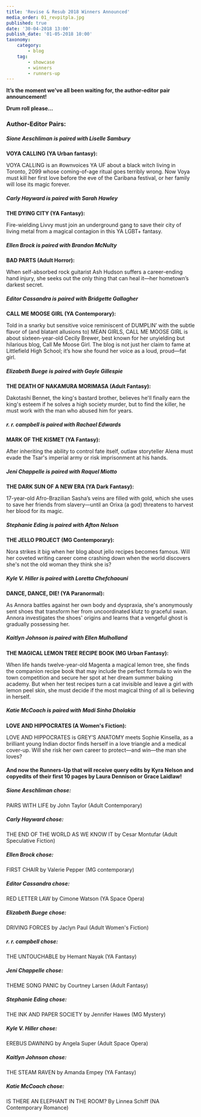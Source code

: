 ```yaml
---
title: 'Revise & Resub 2018 Winners Announced'
media_order: 01_revpitpla.jpg
published: true
date: '30-04-2018 13:00'
publish_date: '01-05-2018 10:00'
taxonomy:
    category:
        - blog
    tag:
        - showcase
        - winners
        - runners-up
---
```


**It’s the moment we’ve all been waiting for, the author-editor pair announcement!**

**Drum roll please…**

### Author-Editor Pairs:

##### Sione Aeschliman is paired with Liselle Sambury

**VOYA CALLING (YA Urban fantasy):**

VOYA CALLING is an \#ownvoices YA UF about a black witch living in Toronto, 2099 whose coming-of-age ritual goes terribly wrong. Now Voya must kill her first love before the eve of the Caribana festival, or her family will lose its magic forever.

##### Carly Hayward is paired with Sarah Hawley

**THE DYING CITY (YA Fantasy):**

Fire-wielding Livvy must join an underground gang to save their city of living metal from a magical contagion in this YA LGBT+ fantasy.

##### Ellen Brock is paired with Brandon McNulty

**BAD PARTS (Adult Horror):**

When self-absorbed rock guitarist Ash Hudson suffers a career-ending hand injury, she seeks out the only thing that can heal it—her hometown’s darkest secret.

##### Editor Cassandra is paired with Bridgette Gallagher

**CALL ME MOOSE GIRL (YA Contemporary):**

Told in a snarky but sensitive voice reminiscent of DUMPLIN’ with the subtle flavor of (and blatant allusions to) MEAN GIRLS, CALL ME MOOSE GIRL is about sixteen-year-old Cecily Brewer, best known for her unyielding but hilarious blog, Call Me Moose Girl. The blog is not just her claim to fame at Littlefield High School; it’s how she found her voice as a loud, proud—fat girl.

##### Elizabeth Buege is paired with Gayle Gillespie

**THE DEATH OF NAKAMURA MORIMASA (Adult Fantasy):**

Dakotashi Bennet, the king's bastard brother, believes he'll finally earn the king's esteem if he solves a high society murder, but to find the killer, he must work with the man who abused him for years.

##### r. r. campbell is paired with Rachael Edwards

**MARK OF THE KISMET (YA Fantasy):**

After inheriting the ability to control fate itself, outlaw storyteller Alena must evade the Tsar's imperial army or risk imprisonment at his hands.

##### Jeni Chappelle is paired with Raquel Miotto

**THE DARK SUN OF A NEW ERA (YA Dark Fantasy):**

17-year-old Afro-Brazilian Sasha’s veins are filled with gold, which she uses to save her friends from slavery—until an Orixa (a god) threatens to harvest her blood for its magic.

##### Stephanie Eding is paired with Afton Nelson

**THE JELLO PROJECT (MG Contemporary):**

Nora strikes it big when her blog about jello recipes becomes famous. Will her coveted writing career come crashing down when the world discovers she's not the old woman they think she is?

##### Kyle V. Hiller is paired with Loretta Chefchaouni

**DANCE, DANCE, DIE! (YA Paranormal):**

As Annora battles against her own body and dyspraxia, she's anonymously sent shoes that transform her from uncoordinated klutz to graceful swan. Annora investigates the shoes' origins and learns that a vengeful ghost is gradually possessing her.

##### Kaitlyn Johnson is paired with Ellen Mulholland

**THE MAGICAL LEMON TREE RECIPE BOOK (MG Urban Fantasy):**

When life hands twelve-year-old Magenta a magical lemon tree, she finds the companion recipe book that may include the perfect formula to win the town competition and secure her spot at her dream summer baking academy. But when her test recipes turn a cat invisible and leave a girl with lemon peel skin, she must decide if the most magical thing of all is believing in herself.

##### Katie McCoach is paired with Madi Sinha Dholakia

**LOVE AND HIPPOCRATES (A Women's Fiction):**

LOVE AND HIPPOCRATES is GREY’S ANATOMY meets Sophie Kinsella, as a brilliant young Indian doctor finds herself in a love triangle and a medical cover-up. Will she risk her own career to protect—and win—the man she loves?

#### And now the Runners-Up that will receive query edits by Kyra Nelson and copyedits of their first 10 pages by Laura Dennison or Grace Laidlaw!

##### Sione Aeschliman chose:

PAIRS WITH LIFE by John Taylor (Adult Contemporary)

##### Carly Hayward chose:

THE END OF THE WORLD AS WE KNOW IT by Cesar Montufar (Adult Speculative Fiction)

##### Ellen Brock chose:

FIRST CHAIR by Valerie Pepper (MG contemporary)

##### Editor Cassandra chose:

RED LETTER LAW by Cimone Watson (YA Space Opera)

##### Elizabeth Buege chose:

DRIVING FORCES by Jaclyn Paul (Adult Women's Fiction)

##### r. r. campbell chose:

THE UNTOUCHABLE by Hemant Nayak (YA Fantasy)

##### Jeni Chappelle chose:

THEME SONG PANIC by Courtney Larsen (Adult Fantasy)

##### Stephanie Eding chose:

THE INK AND PAPER SOCIETY by Jennifer Hawes (MG Mystery)

##### Kyle V. Hiller chose:

EREBUS DAWNING by Angela Super (Adult Space Opera)

##### Kaitlyn Johnson chose:

THE STEAM RAVEN by Amanda Empey (YA Fantasy)

##### Katie McCoach chose:

IS THERE AN ELEPHANT IN THE ROOM? By Linnea Schiff (NA Contemporary Romance)
